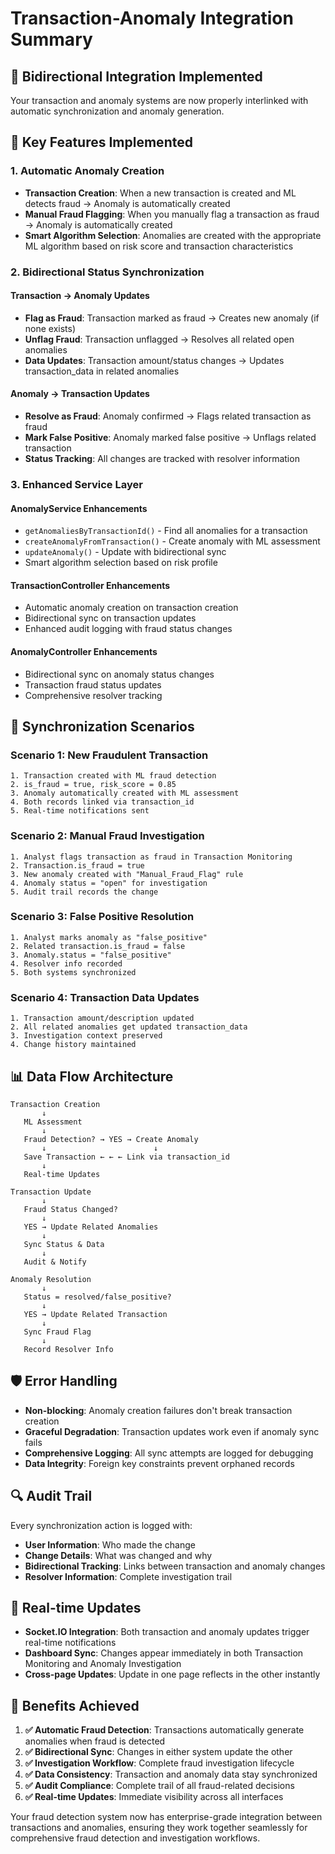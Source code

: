 # Transaction-Anomaly Integration Summary

## 🔗 **Bidirectional Integration Implemented**

Your transaction and anomaly systems are now properly interlinked with automatic synchronization and anomaly generation.

## 🎯 **Key Features Implemented**

### **1. Automatic Anomaly Creation**
- **Transaction Creation**: When a new transaction is created and ML detects fraud → Anomaly is automatically created
- **Manual Fraud Flagging**: When you manually flag a transaction as fraud → Anomaly is automatically created
- **Smart Algorithm Selection**: Anomalies are created with the appropriate ML algorithm based on risk score and transaction characteristics

### **2. Bidirectional Status Synchronization**

#### **Transaction → Anomaly Updates**
- **Flag as Fraud**: Transaction marked as fraud → Creates new anomaly (if none exists)
- **Unflag Fraud**: Transaction unflagged → Resolves all related open anomalies
- **Data Updates**: Transaction amount/status changes → Updates transaction_data in related anomalies

#### **Anomaly → Transaction Updates**
- **Resolve as Fraud**: Anomaly confirmed → Flags related transaction as fraud
- **Mark False Positive**: Anomaly marked false positive → Unflags related transaction
- **Status Tracking**: All changes are tracked with resolver information

### **3. Enhanced Service Layer**

#### **AnomalyService Enhancements**
- `getAnomaliesByTransactionId()` - Find all anomalies for a transaction
- `createAnomalyFromTransaction()` - Create anomaly with ML assessment
- `updateAnomaly()` - Update with bidirectional sync
- Smart algorithm selection based on risk profile

#### **TransactionController Enhancements**
- Automatic anomaly creation on transaction creation
- Bidirectional sync on transaction updates
- Enhanced audit logging with fraud status changes

#### **AnomalyController Enhancements**
- Bidirectional sync on anomaly status changes
- Transaction fraud status updates
- Comprehensive resolver tracking

## 🔄 **Synchronization Scenarios**

### **Scenario 1: New Fraudulent Transaction**
```
1. Transaction created with ML fraud detection
2. is_fraud = true, risk_score = 0.85
3. Anomaly automatically created with ML assessment
4. Both records linked via transaction_id
5. Real-time notifications sent
```

### **Scenario 2: Manual Fraud Investigation**
```
1. Analyst flags transaction as fraud in Transaction Monitoring
2. Transaction.is_fraud = true
3. New anomaly created with "Manual_Fraud_Flag" rule
4. Anomaly status = "open" for investigation
5. Audit trail records the change
```

### **Scenario 3: False Positive Resolution**
```
1. Analyst marks anomaly as "false_positive"
2. Related transaction.is_fraud = false
3. Anomaly.status = "false_positive"
4. Resolver info recorded
5. Both systems synchronized
```

### **Scenario 4: Transaction Data Updates**
```
1. Transaction amount/description updated
2. All related anomalies get updated transaction_data
3. Investigation context preserved
4. Change history maintained
```

## 📊 **Data Flow Architecture**

```
Transaction Creation
       ↓
   ML Assessment
       ↓
   Fraud Detection? → YES → Create Anomaly
       ↓                        ↓
   Save Transaction ← ← ← Link via transaction_id
       ↓
   Real-time Updates
```

```
Transaction Update
       ↓
   Fraud Status Changed?
       ↓
   YES → Update Related Anomalies
       ↓
   Sync Status & Data
       ↓
   Audit & Notify
```

```
Anomaly Resolution
       ↓
   Status = resolved/false_positive?
       ↓
   YES → Update Related Transaction
       ↓
   Sync Fraud Flag
       ↓
   Record Resolver Info
```

## 🛡️ **Error Handling**

- **Non-blocking**: Anomaly creation failures don't break transaction creation
- **Graceful Degradation**: Transaction updates work even if anomaly sync fails
- **Comprehensive Logging**: All sync attempts are logged for debugging
- **Data Integrity**: Foreign key constraints prevent orphaned records

## 🔍 **Audit Trail**

Every synchronization action is logged with:
- **User Information**: Who made the change
- **Change Details**: What was changed and why
- **Bidirectional Tracking**: Links between transaction and anomaly changes
- **Resolver Information**: Complete investigation trail

## 🚀 **Real-time Updates**

- **Socket.IO Integration**: Both transaction and anomaly updates trigger real-time notifications
- **Dashboard Sync**: Changes appear immediately in both Transaction Monitoring and Anomaly Investigation
- **Cross-page Updates**: Update in one page reflects in the other instantly

## 🎯 **Benefits Achieved**

1. **✅ Automatic Fraud Detection**: Transactions automatically generate anomalies when fraud is detected
2. **✅ Bidirectional Sync**: Changes in either system update the other
3. **✅ Investigation Workflow**: Complete fraud investigation lifecycle
4. **✅ Data Consistency**: Transaction and anomaly data stay synchronized
5. **✅ Audit Compliance**: Complete trail of all fraud-related decisions
6. **✅ Real-time Updates**: Immediate visibility across all interfaces

Your fraud detection system now has enterprise-grade integration between transactions and anomalies, ensuring they work together seamlessly for comprehensive fraud detection and investigation workflows.
